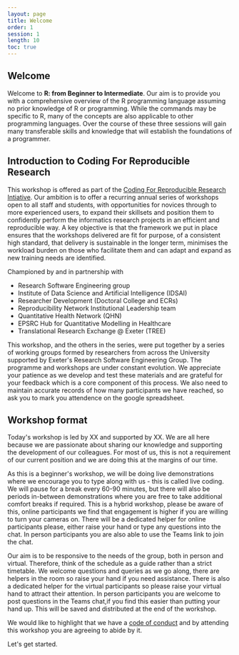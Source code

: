 ```yaml
---
layout: page
title: Welcome
order: 1
session: 1
length: 10
toc: true
---
```


## Welcome

Welcome to **R: from Beginner to Intermediate**. Our aim is to provide you with a comprehensive overview of the R programming language assuming no prior knowledge of R or programming. While the commands may be specific to R, many of the concepts are also applicable to other programming languages. Over the course of these three sessions will gain many transferable skills and knowledge that will establish the foundations of a programmer.

## Introduction to Coding For Reproducible Research

This workshop is offered as part of the [Coding For Reproducible Research Intiative](https://uniexeterrse.github.io/workshop-homepage/). 
Our ambition is to offer a recurring annual series of workshops open to all staff and students, with opportunities for novices through to more experienced users, to expand their skillsets and position them to confidently perform the informatics research projects in an efficient and reproducible way. A key objective is that the framework we put in place ensures that the workshops delivered are fit for purpose, of a consistent high standard, that delivery is sustainable in the longer term, minimises the workload burden on those who facilitate them and can adapt and expand as new training needs are identified.

Championed by and in partnership with

- Research Software Engineering group
- Institute of Data Science and Artificial Intelligence (IDSAI)
- Researcher Development (Doctoral College and ECRs)
- Reproducibility Network Institutional Leadership team
- Quantitative Health Network (QHN) 
- EPSRC Hub for Quantitative Modelling in Healthcare
- Translational Research Exchange @ Exeter (TREE)

This workshop, and the others in the series, were put together by a series of working groups formed by researchers from across the University supported by Exeter's Research Software Engineering Group. The programme and workshops are under constant evolution. We appreciate your patience as we develop and test these materials and are grateful for your feedback which is a core component of this process. We also need to maintain accurate records of how many participants we have reached, so ask you to mark you attendence on the google spreadsheet.

## Workshop format

Today's workshop is led by XX and supported by XX. We are all here because we are passionate about sharing our knowledge and supporting the development of our colleagues. For most of us, this is not a requirement of our current position and we are doing this at the margins of our time.

As this is a beginner's workshop, we will be doing live demonstrations where we encourage you to type along with us - this is called live coding. We will pause for a break every 60-90 minutes, but there will also be periods in-between demonstrations where you are free to take additional comfort breaks if required.  This is a hybrid workshop, please be aware of this, online participants we find that engagement is higher if you are willing to turn your cameras on. There will be a dedicated helper for online participants please, either raise your hand or type any questions into the chat. In person participants you are also able to use the Teams link to join the chat. 

Our aim is to be responsive to the needs of the group, both in person and virtual. Therefore, think of the schedule as a guide rather than a strict timetable. We welcome questions and queries as we go along, there are helpers in the room so raise your hand if you need assistance. There is also a dedicated helper for the virtual participants so please raise your virtual hand to attract their attention. In person participants you are welcome to post questions in the Teams chat,if you find this easier than putting your hand up. This will be saved and distributed at the end of the workshop.  

We would like to highlight that we have a [code of conduct](https://uniexeterrse.github.io/intro-to-r/code.html) and by attending this workshop you are agreeing to abide by it. 

Let's get started.

